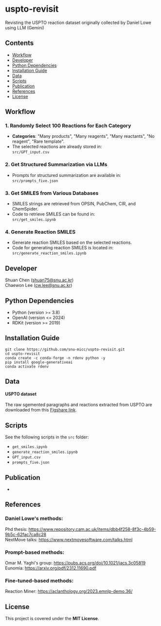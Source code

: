 # uspto-revisit
Revisting the USPTO reaction dataset originally collected by Daniel Lowe using LLM (Gemini)<br>

## Contents

- [Workflow](#Workflow)
- [Developer](#developer)
- [Python Dependencies](#python-dependencies)
- [Installation Guide](#installation-guide)
- [Data](#data)
- [Scripts](#scripts)
- [Publication](#publication)
- [References](#references)
- [License](#license)


## Workflow

### 1. Randomly Select 100 Reactions for Each Category
- **Categories**: "Many products", "Many reagents", "Many reactants", "No reagent", "Rare template".
- The selected reactions are already stored in:  
  `src/GPT_input.csv`

### 2. Get Structured Summarization via LLMs
- Prompts for structured summarization are available in:  
  `src/prompts_five.json`

### 3. Get SMILES from Various Databases
- SMILES strings are retrieved from OPSIN, PubChem, CIR, and ChemSpider.
- Code to retrieve SMILES can be found in:  
  `src/get_smiles.ipynb`

### 4. Generate Reaction SMILES
- Generate reaction SMILES based on the selected reactions.
- Code for generating reaction SMILES is located in:  
  `src/generate_reaction_smiles.ipynb`


## Developer
Shuan Chen (shuan75@snu.ac.kr)<br>
Chaewon Lee (cw.lee@snu.ac.kr)<br>

## Python Dependencies
* Python (version >= 3.8)
* OpenAI (version <= 2024)
* RDKit (version >= 2019)

## Installation Guide

```
git clone https://github.com/snu-micc/uspto-revisit.git
cd uspto-revisit
conda create -c conda-forge -n rdenv python -y
pip install google-generativeai
conda activate rdenv
```

## Data
#### USPTO dataset
The raw sgemented paragraphs and reactions extracted from USPTO are downloaded from this [Figshare link](https://figshare.com/articles/dataset/Chemical_reactions_from_US_patents_1976-Sep2016_/5104873).


## Scripts
See the following scripts in the `src` folder:
- `get_smiles.ipynb`
- `generate_reaction_smiles.ipynb`
- `GPT_input.csv`
- `prompts_five.json`


## Publication
-

## References
### Daniel Lowe's methods:
Phd thesis: https://www.repository.cam.ac.uk/items/dbb4f258-8f3c-4b59-9b5c-62fac7ca8c28 <br>
NextMove talks: https://www.nextmovesoftware.com/talks.html

### Prompt-based methods:
Omar M. Yaghi's group: https://pubs.acs.org/doi/10.1021/jacs.3c05819<br>
Eunomia: https://arxiv.org/pdf/2312.11690.pdf

### Fine-tuned-based methods:
Reaction Miner: https://aclanthology.org/2023.emnlp-demo.36/<br>

## License
This project is covered under the **MIT License**.
